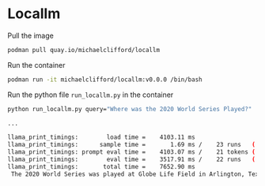 # Locallm

Pull the image
```bash
podman pull quay.io/michaelclifford/locallm
```
Run the container
```bash
podman run -it michaelclifford/locallm:v0.0.0 /bin/bash
```

Run the python file `run_locallm.py` in the container
```bash
python run_locallm.py query="Where was the 2020 World Series Played?"

...

llama_print_timings:        load time =    4103.11 ms
llama_print_timings:      sample time =       1.69 ms /    23 runs   (    0.07 ms per token, 13585.35 tokens per second)
llama_print_timings: prompt eval time =    4103.07 ms /    21 tokens (  195.38 ms per token,     5.12 tokens per second)
llama_print_timings:        eval time =    3517.91 ms /    22 runs   (  159.90 ms per token,     6.25 tokens per second)
llama_print_timings:       total time =    7652.90 ms
 The 2020 World Series was played at Globe Life Field in Arlington, Texas.

```

